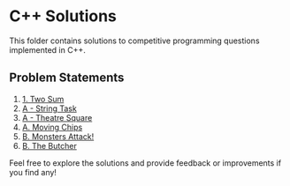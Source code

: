 # C++ Solutions

This folder contains solutions to competitive programming questions implemented in C++.

## Problem Statements

1. [1. Two Sum](https://leetcode.com/problems/two-sum/description/)
2. [A - String Task](https://codeforces.com/contest/118/problem/A)
3. [A - Theatre Square](https://codeforces.com/contest/1/problem/A)
4. [A. Moving Chips](https://codeforces.com/contest/1923/problem/A)
5. [B. Monsters Attack!](https://codeforces.com/contest/1923/problem/B)
6. [B. The Butcher](https://codeforces.com/contest/1819/problem/B)

Feel free to explore the solutions and provide feedback or improvements if you find any!